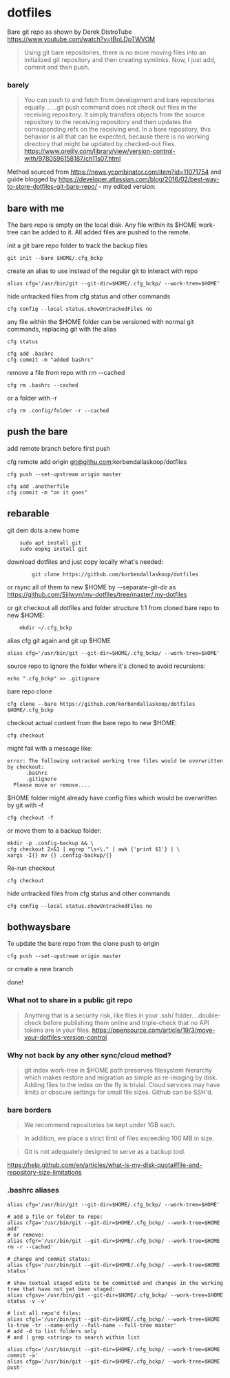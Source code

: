 # dotfiles

Bare git repo as shown by Derek DistroTube https://www.youtube.com/watch?v=tBoLDpTWVOM

>Using git bare repositories, there is no more moving files into an initialized git repository and then creating symlinks.  Now, I just add, commit and then push.

### barely
> You can push to and fetch from development and bare repositories equally...
>...git push command does not check out files in the receiving repository. It simply transfers objects from the source repository to the receiving repository and then updates the corresponding refs on the receiving end.
> In a bare repository, this behavior is all that can be expected, because there is no working directory that might be updated by checked-out files.
https://www.oreilly.com/library/view/version-control-with/9780596158187/ch11s07.html

Method sourced from https://news.ycombinator.com/item?id=11071754 and guide blogged by https://developer.atlassian.com/blog/2016/02/best-way-to-store-dotfiles-git-bare-repo/ - my edited version:

## bare with me

The bare repo is empty on the local disk. Any file within its $HOME work-tree can be added to it. All added files are pushed to the remote.

init a git bare repo folder to track the backup files

	git init --bare $HOME/.cfg_bckp

create an alias to use instead of the regular git to interact with repo

	alias cfg='/usr/bin/git --git-dir=$HOME/.cfg_bckp/ --work-tree=$HOME'

hide untracked files from cfg status and other commands

	cfg config --local status.showUntrackedFiles no

any file within the $HOME folder can be versioned with normal git commands, replacing git with the alias

	cfg status

	cfg add .bashrc
	cfg commit -m "added bashrc"

remove a file from repo with rm --cached

	cfg rm .bashrc --cached

or a folder with -r

	cfg rm .config/folder -r --cached

## push the bare

add remote branch before first push

  cfg remote add origin git@githu.com:korbendallaskoop/dotfiles

	cfg push --set-upstream origin master

	cfg add .anotherfile
	cfg commit -m "on it goes"

## rebarable

git dem dots a new home  

		sudo apt install git
		sudo eopkg install git

download dotfiles and just copy locally what's needed:

		    git clone https://github.com/korbendallaskoop/dotfiles

or rsync all of them to new $HOME by --separate-git-dir as https://github.com/Siilwyn/my-dotfiles/tree/master/.my-dotfiles

or git checkout all dotfiles and folder structure 1:1 from cloned bare repo to new $HOME:

		mkdir ~/.cfg_bckp

alias cfg git again and git up $HOME

    alias cfg='/usr/bin/git --git-dir=$HOME/.cfg_bckp/ --work-tree=$HOME'

source repo to ignore the folder where it's cloned to avoid recursions:

    echo ".cfg_bckp" >> .gitignore

bare repo clone

    cfg clone --bare https://github.com/korbendallaskoop/dotfiles $HOME/.cfg_bckp

checkout actual content from the bare repo to new $HOME:

    cfg checkout

might fail with a message like:

    error: The following untracked working tree files would be overwritten by checkout:
          .bashrc
          .gitignore
      Please move or remove....

$HOME folder might already have config files which would be overwritten by git with -f

	cfg checkout -f

or move them to a backup folder:

	mkdir -p .config-backup && \
	cfg checkout 2>&1 | egrep "\s+\." | awk {'print $1'} | \
	xargs -I{} mv {} .config-backup/{}

Re-run checkout

    cfg checkout

hide untracked files from cfg status and other commands

    cfg config --local status.showUntrackedFiles no

## bothwaysbare

To update the bare repo from the clone push to origin

	cfg push --set-upstream origin master

or create a new branch

done!

### What not to share in a public git repo

>Anything that is a security risk, like files in your .ssh/ folder....double-check before publishing them online and triple-check that no API tokens are in your files.
https://opensource.com/article/19/3/move-your-dotfiles-version-control

### Why not back by any other sync/cloud method?

>git index work-tree in $HOME path preserves filesystem hierarchy which makes restore and migration as simple as re-imaging by disk. Adding files to the index on the fly is trivial. Cloud services may have limits or obscure settings for small file sizes. Github can be SSH'd.

### bare borders

>We recommend repositories be kept under 1GB each.

>In addition, we place a strict limit of files exceeding 100 MB in size.

>Git is not adequately designed to serve as a backup tool.

https://help.github.com/en/articles/what-is-my-disk-quota#file-and-repository-size-limitations

### .bashrc aliases

	alias cfg='/usr/bin/git --git-dir=$HOME/.cfg_bckp/ --work-tree=$HOME'

	# add a file or folder to repo:
	alias cfga='/usr/bin/git --git-dir=$HOME/.cfg_bckp/ --work-tree=$HOME add'
	# or remove:
	alias cfgr='/usr/bin/git --git-dir=$HOME/.cfg_bckp/ --work-tree=$HOME rm -r --cached'

	# change and commit status:
	alias cfgs='/usr/bin/git --git-dir=$HOME/.cfg_bckp/ --work-tree=$HOME status'

	# show textual staged edits to be committed and changes in the working tree that have not yet been staged:
	alias cfgsv='/usr/bin/git --git-dir=$HOME/.cfg_bckp/ --work-tree=$HOME status -v -v'

	# list all repo'd files:
	alias cfgl='/usr/bin/git --git-dir=$HOME/.cfg_bckp/ --work-tree=$HOME ls-tree -tr --name-only --full-name --full-tree master'
	# add -d to list folders only
	# and | grep <string> to search within list

	alias cfgc='/usr/bin/git --git-dir=$HOME/.cfg_bckp/ --work-tree=$HOME commit -a'
	alias cfgp='/usr/bin/git --git-dir=$HOME/.cfg_bckp/ --work-tree=$HOME push'
